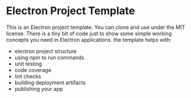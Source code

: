 Electron Project Template
=================
This is an Electron project template. You can clone and use under the MIT license. There is a tiny bit of code just to show some simple working concepts you need in Electron applications. the template helps with:
* electron project structure
* using npm to run commands
* unit testing
* code coverage
* lint checks
* building deployment artifacts
* publishing your app
